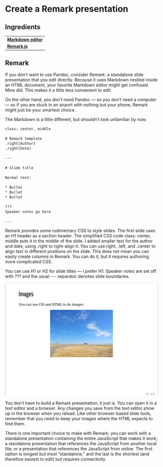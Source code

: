# Create a Remark presentation



## Ingredients

<table>
  <tr>
    <td><b><a href="../../tools/tools-editors/">Markdown editor</a></b></td>
  </tr>
  <tr>
    <td><b><a href="../../tools/tools-publishing/#remark">Remark.js</a></b></td>
  </tr>
</table>




## Remark

If you don’t want to use Pandoc, consider Remark: a standalone slide presentation that you edit directly. Because it uses Markdown nestled inside an HTML document, your favorite Markdown editor might get confused. Mine did. This makes it a little less convenient to edit.

On the other hand, you don’t need Pandoc — so you don’t need a computer — so if you are stuck in an airport with nothing but your phone, Remark might just be your smartest choice.

The Markdown is a little different, but shouldn’t look unfamiliar by now:

```
class: center, middle

# Remark template
.right[Author]
.right[Date]

---

# Slide title

Normal text:

* Bullet
* Bullet
* Bullet

???
Speaker notes go here

---

```

Remark provides some rudimentary CSS to style slides. The first slide uses an H1 header as a section header. The simplified CSS code class: center, middle puts it in the middle of the slide. I added smaller text for the author and date, using .right to right-align it. You can use.right, .left, and .center to align text in different positions on the slide. This does not mean you can easily create columns in Remark. You can do it, but it requires authoring more complicated CSS.

You can use H1 or H2 for slide titles — I prefer H1. Speaker notes are set off with ??? and the usual --- separator denotes slide boundaries.

![](../img/slides-remark.png)

You don’t have to build a Remark presentation; it just is. You can open it in a text editor and a browser. Any changes you save from the text editor show up in the browser when you reload. Like other browser-based slide tools, remember that you need to keep your images where the HTML expects to find them.

There is one important choice to make with Remark: you can work with a standalone presentation containing the entire JavaScript that makes it work; a standalone presentation that references the JavaScript from another local file; or a presentation that references the JavaScript from online. The first option is longest but most “standalone,” and the last is the shortest (and therefore easiest to edit) but requires connectivity.


